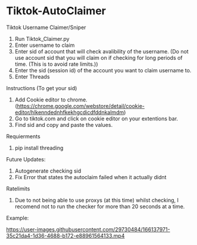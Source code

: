 # Tiktok-AutoClaimer

Tiktok Username Claimer/Sniper

1. Run Tiktok_Claimer.py
2. Enter username to claim
3. Enter sid of account that will check avalibility of the username. (Do not use account sid that you will claim on if checking for long periods of time. (This is to avoid rate limits.))
4. Enter the sid (session id) of the account you want to claim username to.
5. Enter Threads


Instructions (To get your sid)

1. Add Cookie editor to chrome. (https://chrome.google.com/webstore/detail/cookie-editor/hlkenndednhfkekhgcdicdfddnkalmdm)
2. Go to tiktok.com and click on cookie editor on your extentions bar.
3. Find sid and copy and paste the values.

Requierments
1. pip install threading

Future Updates:
1. Autogenerate checking sid
2. Fix Error that states the autoclaim failed when it actually didnt

Ratelimits

1. Due to not being able to use proxys (at this time) whilst checking, I recomend not to run the checker for more than 20 seconds at a time.

Example:

https://user-images.githubusercontent.com/29730484/166137971-35c21da4-1d36-4688-b172-e88961564133.mp4
